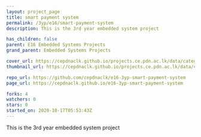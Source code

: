 ```yaml
---
layout: project_page
title: smart payment system
permalink: /3yp/e16/smart-payment-system
description: This is the 3rd year embedded system project

has_children: false
parent: E16 Embedded Systems Projects
grand_parent: Embedded Systems Projects

cover_url: https://cepdnaclk.github.io/projects.ce.pdn.ac.lk/data/categories/3yp/cover_page.jpg
thumbnail_url: https://cepdnaclk.github.io/projects.ce.pdn.ac.lk/data/categories/3yp/thumbnail.jpg

repo_url: https://github.com/cepdnaclk/e16-3yp-smart-payment-system
page_url: https://cepdnaclk.github.io/e16-3yp-smart-payment-system

forks: 4
watchers: 0
stars: 0
started_on: 2020-10-17T05:53:43Z
---
```

This is the 3rd year embedded system project

